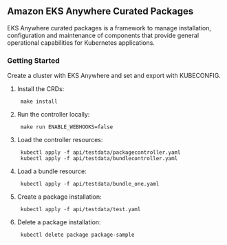 ## Amazon EKS Anywhere Curated Packages

EKS Anywhere curated packages is a framework to manage installation, configuration and maintenance of components that provide general operational capabilities for Kubernetes applications.

### Getting Started

Create a cluster with EKS Anywhere and set and export with KUBECONFIG.

1. Install the CRDs:

        make install

1. Run the controller locally:

        make run ENABLE_WEBHOOKS=false

1. Load the controller resources:

        kubectl apply -f api/testdata/packagecontroller.yaml
        kubectl apply -f api/testdata/bundlecontroller.yaml

1. Load a bundle resource:

        kubectl apply -f api/testdata/bundle_one.yaml

1. Create a package installation:

        kubectl apply -f api/testdata/test.yaml

1. Delete a package installation:

        kubectl delete package package-sample
